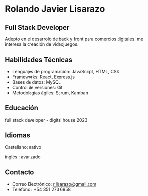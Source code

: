 # Rolando Javier Lisarazo

## Full Stack Developer

Adepto en el desarrolo de back y front para comercios digitales. me interesa la creación de videojuegos.

## Habilidades Técnicas

- Lenguajes de programación: JavaScript, HTML, CSS
- Frameworks: React, Express.js
- Bases de datos: MySQL
- Control de versiones: Git
- Metodologías ágiles: Scrum, Kamban

## Educación
full stack developer - digital house 2023

## Idiomas
Castellano: nativo

inglés : avanzado

## Contacto
- Correo Electrónico: r.lisarazo@gmail.com
- Teléfono : +54 351 273 6958
